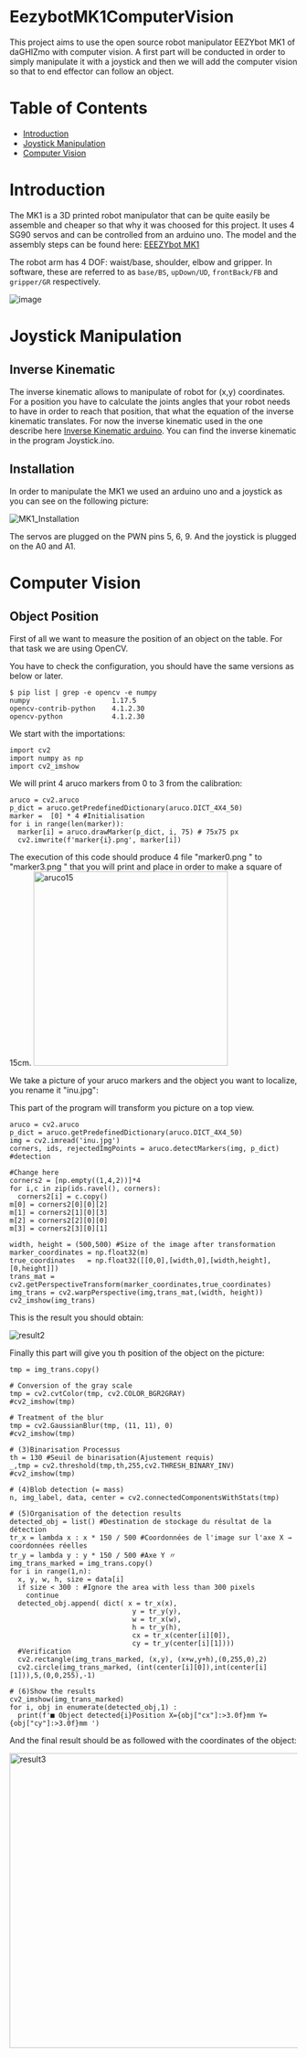 # EezybotMK1ComputerVision

This project aims to use the open source robot manipulator EEZYbot MK1 of daGHIZmo with computer vision. A first part will be conducted in order to simply manipulate it with a joystick and then we will add the computer vision so that to end effector can follow an object. 

# Table of Contents

- [Introduction](#introduction)
- [Joystick Manipulation](#joystick-manipulation)
- [Computer Vision](#computer-vision)

# Introduction

The MK1 is a 3D printed robot manipulator that can be quite easily be assemble and cheaper so that why it was choosed for this project. It uses 4 SG90 servos and can be controlled from an arduino uno. The model and the assembly steps can be found here: 
[EEEZYbot MK1](http://www.eezyrobots.it/eba_mk1.html)

The robot arm has 4 DOF: waist/base, shoulder, elbow and gripper. In software, these are referred to as `base/BS`, `upDown/UD`, `frontBack/FB` and `gripper/GR` respectively.

![image](https://user-images.githubusercontent.com/91953623/136940677-a3ddd097-f937-48d2-92ac-823077375fb1.png)

# Joystick Manipulation

## Inverse Kinematic

The inverse kinematic allows to manipulate of robot for (x,y) coordinates. For a position you have to calculate the joints angles that your robot needs to have in order to reach that position, that what the equation of the inverse kinematic translates. For now the inverse kinematic used in the one describe here [Inverse Kinematic arduino](https://github.com/jamesthesken/eezy-control). You can find the inverse kinematic in the program Joystick.ino. 

## Installation

In order to manipulate the MK1 we used an arduino uno and a joystick as you can see on the following picture:

![MK1_Installation](https://user-images.githubusercontent.com/91953623/136943986-0263c297-68e9-40a3-beaf-8ac9bf2135f8.jpg)

The servos are plugged on the PWN pins 5, 6, 9. And the joystick is plugged on the A0 and A1. 

# Computer Vision

## Object Position

First of all we want to measure the position of an object on the table. For that task we are using OpenCV. 

You have to check the configuration, you should have the same versions as below or later.

```
$ pip list | grep -e opencv -e numpy
numpy                    1.17.5     
opencv-contrib-python    4.1.2.30   
opencv-python            4.1.2.30   

```
We start with the importations:

```
import cv2
import numpy as np
import cv2_imshow
```

We will print 4 aruco markers from 0 to 3 from the calibration: 

```
aruco = cv2.aruco
p_dict = aruco.getPredefinedDictionary(aruco.DICT_4X4_50)
marker =  [0] * 4 #Initialisation
for i in range(len(marker)):
  marker[i] = aruco.drawMarker(p_dict, i, 75) # 75x75 px
  cv2.imwrite(f'marker{i}.png', marker[i])
```

The execution of this code should produce 4 file "marker0.png " to "marker3.png " that you will print and place in order to make a square of 15cm.
<img width="340" alt="aruco15" src="https://user-images.githubusercontent.com/91953623/136986057-0205ff8a-0c71-4b4f-8313-cd88a8b9d4f4.png">

We take a picture of your aruco markers and the object you want to localize, you rename it "inu.jpg":

This part of the program will transform you picture on a top view. 

```
aruco = cv2.aruco
p_dict = aruco.getPredefinedDictionary(aruco.DICT_4X4_50)
img = cv2.imread('inu.jpg')
corners, ids, rejectedImgPoints = aruco.detectMarkers(img, p_dict) #detection

#Change here
corners2 = [np.empty((1,4,2))]*4
for i,c in zip(ids.ravel(), corners):
  corners2[i] = c.copy()
m[0] = corners2[0][0][2]
m[1] = corners2[1][0][3]
m[2] = corners2[2][0][0]
m[3] = corners2[3][0][1]

width, height = (500,500) #Size of the image after transformation
marker_coordinates = np.float32(m)
true_coordinates   = np.float32([[0,0],[width,0],[width,height],[0,height]])
trans_mat = cv2.getPerspectiveTransform(marker_coordinates,true_coordinates)
img_trans = cv2.warpPerspective(img,trans_mat,(width, height))
cv2_imshow(img_trans)
```

This is the result you should obtain: 

![result2](https://user-images.githubusercontent.com/91953623/136987572-ec906697-1689-4676-8aaf-16e789265b60.png)

Finally this part will give you th position of the object on the picture:

```
tmp = img_trans.copy()

# Conversion of the gray scale
tmp = cv2.cvtColor(tmp, cv2.COLOR_BGR2GRAY)
#cv2_imshow(tmp)

# Treatment of the blur
tmp = cv2.GaussianBlur(tmp, (11, 11), 0)
#cv2_imshow(tmp)

# (3)Binarisation Processus
th = 130 #Seuil de binarisation(Ajustement requis)
_,tmp = cv2.threshold(tmp,th,255,cv2.THRESH_BINARY_INV) 
#cv2_imshow(tmp)

# (4)Blob detection (= mass)
n, img_label, data, center = cv2.connectedComponentsWithStats(tmp)

# (5)Organisation of the detection results
detected_obj = list() #Destination de stockage du résultat de la détection
tr_x = lambda x : x * 150 / 500 #Coordonnées de l'image sur l'axe X → coordonnées réelles
tr_y = lambda y : y * 150 / 500 #Axe Y 〃
img_trans_marked = img_trans.copy()
for i in range(1,n):
  x, y, w, h, size = data[i]
  if size < 300 : #Ignore the area with less than 300 pixels
    continue
  detected_obj.append( dict( x = tr_x(x),
                              y = tr_y(y),
                              w = tr_x(w),
                              h = tr_y(h),
                              cx = tr_x(center[i][0]),
                              cy = tr_y(center[i][1])))  
  #Verification
  cv2.rectangle(img_trans_marked, (x,y), (x+w,y+h),(0,255,0),2)
  cv2.circle(img_trans_marked, (int(center[i][0]),int(center[i][1])),5,(0,0,255),-1)

# (6)Show the results
cv2_imshow(img_trans_marked)
for i, obj in enumerate(detected_obj,1) :
  print(f'■ Object detected{i}Position X={obj["cx"]:>3.0f}mm Y={obj["cy"]:>3.0f}mm ')
```

And the final result should be as followed with the coordinates of the object:

<img width="516" alt="result3" src="https://user-images.githubusercontent.com/91953623/136988635-c0e49142-a5c6-4e28-8205-9a9b5c481e84.png">
